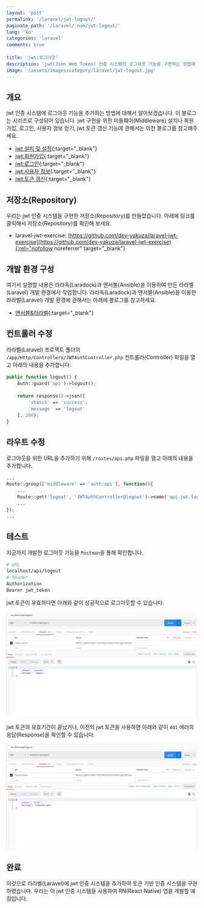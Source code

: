 ```yaml
---
layout: 'post'
permalink: '/laravel/jwt-logout/'
paginate_path: '/laravel/:num/jwt-logout/'
lang: 'ko'
categories: 'laravel'
comments: true

title: 'jwt:로그아웃'
description: 'jwt(Json Web Token) 인증 시스템의 로그아웃 기능을 구현하는 방법에 대해서 알아보겠습니다.'
image: '/assets/images/category/laravel/jwt-logout.jpg'
---
```



## 개요
jwt 인증 시스템에 로그아웃 기능을 추가하는 방법에 대해서 알아보겠습니다. 이 블로그는 시리즈로 구성되어 있습니다. jwt 구현을 위한 미들웨어(Middleware) 설치나 회원가입, 로그인, 사용자 정보 얻기, jwt 토큰 갱신 기능에 관해서는 이전 블로그를 참고해주세요.

- [jwt 설치 및 설정]({{site.url}}/{{page.categories}}/jwt/){:target="_blank"}
- [jwt:회원가입]({{site.url}}/{{page.categories}}/jwt-signup){:target="_blank"}
- [jwt:로그인]({{site.url}}/{{page.categories}}/jwt-signin){:target="_blank"}
- [jwt:사용자 정보]({{site.url}}/{{page.categories}}/jwt-user-info){:target="_blank"}
- [jwt:토큰 갱신]({{site.url}}/{{page.categories}}/jwt-refresh-token){:target="_blank"}

## 저장소(Repository)
우리는 jwt 인증 시스템을 구현한 저장소(Repository)를 만들었습니다. 아래에 링크를 클릭해서 저장소(Repository)를 확인해 보세요.

- laravel-jwt-exercise: [https://github.com/dev-yakuza/laravel-jwt-exercise](https://github.com/dev-yakuza/laravel-jwt-exercise){:rel="nofollow noreferrer" target="_blank"}

## 개발 환경 구성
여기서 설명할 내용은 라라독(Laradock)과 앤서블(Ansible)을 이용하여 만든 라라벨(Laravel) 개발 환경에서 작업합니다. 라라독(Laradock)과 앤서블(Ansible)을 이용한 라라벨(Laravel) 개발 환경에 관해서는 아래에 블로그를 참고하세요.

- [앤서블&라라벨]({{site.url}}/environment/ansible-laravel/){:target="_blank"}

## 컨트롤러 수정
라라벨(Laravel) 프로젝트 폴더의 ```/app/Http/Controllers/JWTAuthController.php``` 컨트롤러(Controller) 파일을 열고 아래의 내용을 추가합니다.

```php
public function logout() {
    Auth::guard('api')->logout();

    return response()->json([
        'status' => 'success',
        'message' => 'logout'
    ], 200);
}
```

## 라우트 수정
로그아웃을 위한 URL을 추가하기 위해 ```/routes/api.php``` 파일을 열고 아래의 내용을 추가합니다.

```php
...
Route::group(['middleware' => 'auth:api'], function(){
    ...
    Route::get('logout', 'JWTAuthController@logout')->name('api.jwt.logout');
    ...
});
...
```

## 테스트
지금까지 개발한 로그아웃 기능을 ```Postman```을 통해 확인합니다.

```bash
# URL
localhost/api/logout
# header
Authorization
Bearer jwt_token
```

jwt 토큰이 유효하다면 아래와 같이 성공적으로 로그아웃할 수 있습니다.

![logout](/assets/images/category/laravel/jwt-logout/logout.png)

jwt 토큰의 유효기간이 끝났거나, 이전의 jwt 토큰을 사용하면 아래와 같이 ```401``` 에러의 응답(Response)을 확인할 수 있습니다.

![fail to logout](/assets/images/category/laravel/jwt-logout/fail_to_logout.png)

## 완료
이것으로 라라벨(Laravel)에 jwt 인증 시스템을 추가하여 토큰 기반 인증 시스템을 구현하였습니다. 우리는 이 jwt 인증 시스템을 사용하여 RN(React Native) 앱을 개발할 예정입니다.